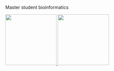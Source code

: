 Master student bioinformatics

<a href="https://github.com/hwalinga">
  <img height="160em" src="https://github-readme-stats.vercel.app/api?username=hwalinga&show_icons=true&include_all_commits=true&count_private=true&custom_title=GitHub+Stats&theme=vue">
  <img height="160em" src="https://github-readme-stats.vercel.app/api/top-langs/?username=hwalinga&layout=compact&theme=vue&hide=jupyter%20notebook&exclude_repo=crisprdetect-parser">
</a>

<!--
**hwalinga/hwalinga** is a ✨ _special_ ✨ repository because its `README.md` (this file) appears on your GitHub profile.

Here are some ideas to get you started:

- 🔭 I’m currently working on ...
- 🌱 I’m currently learning ...
- 👯 I’m looking to collaborate on ...
- 🤔 I’m looking for help with ...
- 💬 Ask me about ...
- 📫 How to reach me: ...
- 😄 Pronouns: ...
- ⚡ Fun fact: ...
-->
